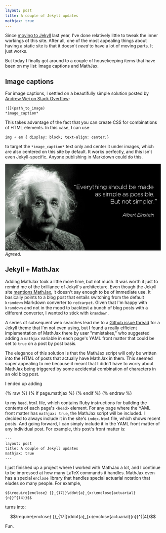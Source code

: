 ```yaml
---
layout: post
title: A couple of Jekyll updates
mathjax: true
---
```


Since [moving to Jekyll](http://www.practicallyefficient.com/2016/04/03/static-and-free.html) last year, I've done relatively little to tweak the inner workings of this site. After all, one of the most appealing things about having a static site is that it doesn't *need* to have a lot of moving parts. It just works.

But today I finally got around to a couple of housekeeping items that have been on my list: image captions and MathJax.

## Image captions

For image captions, I settled on a beautifully simple solution posted by [Andrew Wei on Stack Overflow](https://stackoverflow.com/questions/19331362/using-an-image-caption-in-markdown-jekyll):

	![](path_to_image)
	*image_caption*

This takes advantage of the fact that you can create CSS for combinations of HTML elements. In this case, I can use

	img + em { display: block; text-align: center;}

to target the `*image_caption*` text only and center it under images, which are also centered on this site by default. It works perfectly, and this isn't even Jekyll-specific. Anyone publishing in Markdown could do this. 

![](/img/einstein-simple.jpg "Einstein")
*Agreed.*


## Jekyll + MathJax

Adding MathJax took a little more time, but not much. It was worth it just to remind me of the brilliance of Jekyll's architecture. Even though the Jekyll site [mentions MathJax](https://jekyllrb.com/docs/extras/), it doesn't say enough to be of immediate use. It basically points to a blog post that entails switching from the default `kramdown` Markdown converter to `redcarpet`. Given that I'm happy with `kramdown` and not in the mood to backtest a bunch of blog posts with a different converter, I wanted to stick with `kramdown`.

A series of subsequent web searches lead me to a [Github issue thread](https://github.com/mmistakes/minimal-mistakes/issues/735) for a Jekyll theme that I'm not even using, but I found a really efficient implementation of MathJax there by user "mmistakes," who suggested adding a `mathjax` variable in each page's YAML front matter that could be set to `true` on a post by post basis.

The elegance of this solution is that the MathJax script will only be written into the HTML of posts that actually have MathJax in them. This seemed super appealing to me because it meant that I didn't have to worry about MathJax being triggered by some accidental combination of characters in an old blog post. 

I ended up adding

{% raw %}
	{% if page.mathjax %}
	<script type="text/javascript" async src="https://cdnjs.cloudflare.com/ajax/libs/mathjax/2.7.1/MathJax.js?config=TeX-MML-AM_CHTML">
	</script>
	{% endif %}
{% endraw %}

to my `head.html` file, which contains Ruby instructions for building the contents of each page's `<head>` element. For any page where the YAML front matter has `mathjax: true`, the MathJax script will be included. I decided to always include it in the site's `index.html` file, which shows recent posts. And going forward, I can simply include it in the YAML front matter of any individual post. For example, this post's front matter is:

	---
	layout: post
	title: A couple of Jekyll updates
	mathjax: true
	---

I just finished up a project where I worked with MathJax a lot, and I continue to be impressed at how many LaTeX commands it handles. MathJax even has a special `enclose` library that handles special actuarial notation that eludes so many people. For example, 

	$$\require{enclose} {}_{17|}\ddot{a}_{x:\enclose{actuarial}{n}}^{(4)}$$

turns into:

$$\require{enclose} {}_{17|}\ddot{a}_{x:\enclose{actuarial}{n}}^{(4)}$$

Fun.


